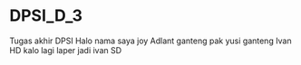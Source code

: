 # DPSI_D_3
Tugas akhir DPSI
Halo nama saya joy
Adlant ganteng
pak yusi ganteng
Ivan HD kalo lagi laper jadi ivan SD
